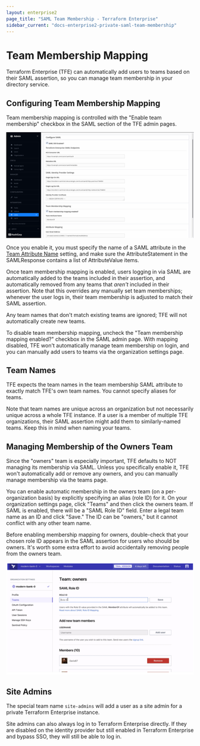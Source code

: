 ```yaml
---
layout: enterprise2
page_title: "SAML Team Membership - Terraform Enterprise"
sidebar_current: "docs-enterprise2-private-saml-team-membership"
---
```


# Team Membership Mapping

Terraform Enterprise (TFE) can automatically add users to teams based on their SAML assertion, so you can manage team membership in your directory service.

## Configuring Team Membership Mapping

Team membership mapping is controlled with the "Enable team membership" checkbox in the SAML section of the TFE admin pages.

![Screenshot: the TFE SAML admin page](./images/sso-tfe-admin.png)

Once you enable it, you must specify the name of a SAML attribute in the [Team Attribute Name](./configuration.html) setting, and make sure the AttributeStatement in the SAMLResponse contains a list of AttributeValue items.

Once team membership mapping is enabled, users logging in via SAML are automatically added to the teams included in their assertion, and automatically removed from any teams that _aren't_ included in their assertion. Note that this overrides any manually set team memberships; whenever the user logs in, their team membership is adjusted to match their SAML assertion.

Any team names that don't match existing teams are ignored; TFE will not automatically create new teams.

To disable team membership mapping, uncheck the "Team membership mapping enabled?" checkbox in the SAML admin page. With mapping disabled, TFE won't automatically manage team membership on login, and you can manually add users to teams via the organization settings page.

## Team Names

TFE expects the team names in the team membership SAML attribute to exactly match TFE's own team names. You cannot specify aliases for teams.

Note that team names are unique across an organization but not necessarily unique across a whole TFE instance. If a user is a member of multiple TFE organizations, their SAML assertion might add them to similarly-named teams. Keep this in mind when naming your teams.

## Managing Membership of the Owners Team

Since the "owners" team is especially important, TFE defaults to NOT managing its membership via SAML. Unless you specifically enable it, TFE won't automatically add or remove any owners, and you can manually manage membership via the teams page.

You can enable automatic membership in the owners team (on a per-organization basis) by explicitly specifying an alias (role ID) for it. On your organization settings page, click "Teams" and then click the owners team. If SAML is enabled, there will be a "SAML Role ID" field. Enter a legal team name as an ID and click "Save." The ID can be "owners," but it cannot conflict with any other team name.

Before enabling membership mapping for owners, double-check that your chosen role ID appears in the SAML assertion for users who should be owners. It's worth some extra effort to avoid accidentally removing people from the owners team.

![Screenshot: The role ID field on the owners team page](./images/saml-owners.png)

## Site Admins

The special team name `site-admins` will add a user as a site admin for a private Terraform Enterprise instance.

Site admins can also always log in to Terraform Enterprise directly. If they are disabled on the identity provider but still enabled in Terraform Enterprise and bypass SSO, they will still be able to log in.
